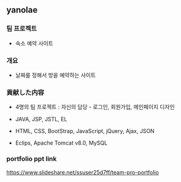 ## yanolae

### 팀 프로젝트
		 
* 숙소 예약 사이트
		 
### 개요

* 날짜를 정해서 방을 예약하는 사이트
		 
### 貢献した内容
 	
 * 4명의 팀 프로젝트 : 자신의 담당 - 로그인, 회원가입, 메인페이지 디자인
		
 * JAVA, JSP, JSTL, EL
		
 * HTML, CSS, BootStrap, JavaScript, jQuery, Ajax, JSON
				
 * Eclips, Apache Tomcat v8.0, MySQL
 
 ### portfolio ppt link
 https://www.slideshare.net/ssuser25d7ff/team-pro-portfolio
